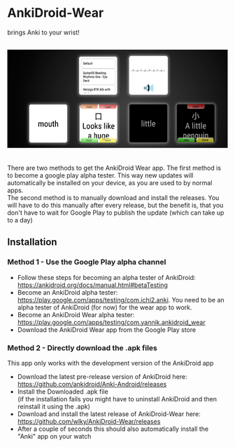 # AnkiDroid-Wear
brings Anki to your wrist! 
<br/>
<br/>

![](Screenshots/github_bild.png)
<br/>
<br/>
<br/>
There are two methods to get the AnkiDroid Wear app. The first method is to become a google play alpha tester. This way new updates will automatically be installed on your device, as you are used to by normal apps. <br/>
The second method is to manually download and install the releases. You will have to do this manually after every release, but the benefit is, that you don't have to wait for Google Play to publish the update (which can take up to a day)

## Installation
### Method 1 - Use the Google Play alpha channel
- Follow these steps for becoming an alpha tester of AnkiDroid: https://ankidroid.org/docs/manual.html#betaTesting
- Become an AnkiDroid alpha tester: https://play.google.com/apps/testing/com.ichi2.anki. You need to be an alpha tester of AnkiDroid (for now) for the wear app to work.
- Become an AnkiDroid Wear alpha tester: https://play.google.com/apps/testing/com.yannik.ankidroid_wear
- Download the AnkiDroid Wear app from the Google Play store



### Method 2 - Directly download the .apk files
This app only works with the development version of the AnkiDroid app
- Download the latest pre-release version of AnkiDroid here: https://github.com/ankidroid/Anki-Android/releases
- Install the Downloaded .apk file <br />
  (if the installation fails you might have to uninstall AnkiDroid and then reinstall it using the .apk)
- Download and install the latest release of AnkiDroid-Wear here: https://github.com/wlky/AnkiDroid-Wear/releases
- After a couple of seconds this should also automatically install the "Anki" app on your watch
